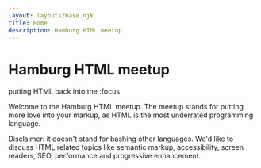 ```yaml
---
layout: layouts/base.njk
title: Home
description: Hamburg HTML meetup
---
```

# Hamburg HTML meetup
<span role="doc-subtitle">putting HTML back into the :focus</span>

Welcome to the Hamburg HTML meetup. The meetup stands for putting more love into your markup, as HTML is the most underrated programming language.

Disclaimer: it doesn't stand for bashing other languages. We'd like to discuss HTML related topics like semantic markup, accessibility, screen readers, SEO, performance and progressive enhancement.